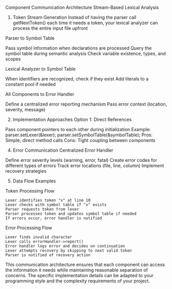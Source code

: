 Component Communication Architecture
Stream-Based Lexical Analysis
1. Token Stream Generation
Instead of having the parser call getNextToken() each time it needs a token, your lexical analyzer can process the entire input file upfront

Parser to Symbol Table

Pass symbol information when declarations are processed
Query the symbol table during semantic analysis
Check variable existence, types, and scopes

Lexical Analyzer to Symbol Table

When identifiers are recognized, check if they exist
Add literals to a constant pool if needed

All Components to Error Handler

Define a centralized error reporting mechanism
Pass error context (location, severity, message)

2. Implementation Approaches
Option 1: Direct References

Pass component pointers to each other during initialization
Example: parser.setLexer(&lexer); parser.setSymbolTable(&symbolTable);
Pros: Simple, direct method calls
Cons: Tight coupling between components

4. Error Communication
Centralized Error Handler

Define error severity levels (warning, error, fatal)
Create error codes for different types of errors
Track error locations (file, line, column)
Implement recovery strategies

5. Data Flow Examples

Token Processing Flow

    Lexer identifies token "x" at line 10
    Lexer checks with symbol table if "x" exists
    Parser requests token from lexer
    Parser processes token and updates symbol table if needed
    If errors occur, error handler is notified

Error Processing Flow

    Lexer finds invalid character
    Lexer calls errorHandler->report()
    Error handler logs error and decides on continuation
    Lexer attempts recovery by skipping to next valid token
    Parser is notified of recovery action

This communication architecture ensures that each component can access the information it needs while maintaining reasonable separation of concerns. The specific implementation details can be adapted to your programming style and the complexity requirements of your project.
